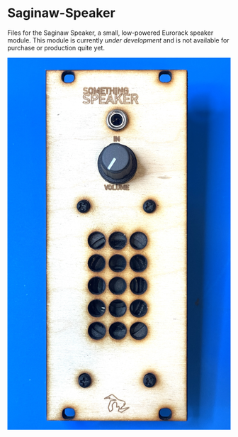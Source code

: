 # Saginaw-Speaker
Files for the Saginaw Speaker, a small, low-powered Eurorack speaker module. This module is currently *under development* and is not available for purchase or production quite yet.

![Image of the prototype Saginaw Speaker module](https://github.com/NorthCoastModularCollective/Saginaw-Speaker/blob/main/build_guide/photos/IMG_0189.JPG)
